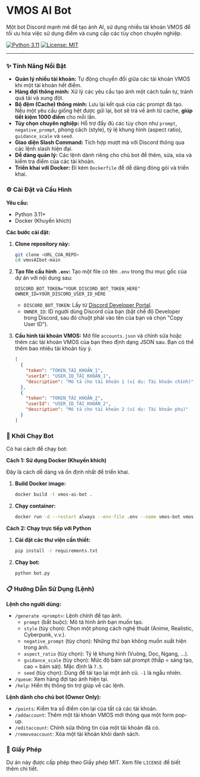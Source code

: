 
# VMOS AI Bot

Một bot Discord mạnh mẽ để tạo ảnh AI, sử dụng nhiều tài khoản VMOS để tối ưu hóa việc sử dụng điểm và cung cấp các tùy chọn chuyên nghiệp.

[![Python 3.11](https://img.shields.io/badge/python-3.11-blue.svg)](https://www.python.org/downloads/release/python-3110/)
[![License: MIT](https://img.shields.io/badge/License-MIT-yellow.svg)](https://opensource.org/licenses/MIT)

---

### ✨ Tính Năng Nổi Bật

*   **Quản lý nhiều tài khoản:** Tự động chuyển đổi giữa các tài khoản VMOS khi một tài khoản hết điểm.
*   **Hàng đợi thông minh:** Xử lý các yêu cầu tạo ảnh một cách tuần tự, tránh quá tải và xung đột.
*   **Bộ đệm (Cache) thông minh:** Lưu lại kết quả của các prompt đã tạo. Nếu một yêu cầu giống hệt được gửi lại, bot sẽ trả về ảnh từ cache, **giúp tiết kiệm 1000 điểm** cho mỗi lần.
*   **Tùy chọn chuyên nghiệp:** Hỗ trợ đầy đủ các tùy chọn như `prompt`, `negative_prompt`, phong cách (style), tỷ lệ khung hình (aspect ratio), `guidance_scale` và `seed`.
*   **Giao diện Slash Command:** Tích hợp mượt mà với Discord thông qua các lệnh slash hiện đại.
*   **Dễ dàng quản lý:** Các lệnh dành riêng cho chủ bot để thêm, sửa, xóa và kiểm tra điểm của các tài khoản.
*   **Triển khai với Docker:** Đi kèm `Dockerfile` để dễ dàng đóng gói và triển khai.

### ⚙️ Cài Đặt và Cấu Hình

**Yêu cầu:**

*   Python 3.11+
*   Docker (Khuyến khích)

**Các bước cài đặt:**

1.  **Clone repository này:**
    ```bash
    git clone <URL_CỦA_REPO>
    cd vmosAIbot-main
    ```

2.  **Tạo file cấu hình `.env`:**
    Tạo một file có tên `.env` trong thư mục gốc của dự án với nội dung sau:
    ```env
    DISCORD_BOT_TOKEN="YOUR_DISCORD_BOT_TOKEN_HERE"
    OWNER_ID=YOUR_DISCORD_USER_ID_HERE
    ```
    *   `DISCORD_BOT_TOKEN`: Lấy từ [Discord Developer Portal](https://discord.com/developers/applications).
    *   `OWNER_ID`: ID người dùng Discord của bạn (bật chế độ Developer trong Discord, sau đó chuột phải vào tên của bạn và chọn "Copy User ID").

3.  **Cấu hình tài khoản VMOS:**
    Mở file `accounts.json` và chỉnh sửa hoặc thêm các tài khoản VMOS của bạn theo định dạng JSON sau. Bạn có thể thêm bao nhiêu tài khoản tùy ý.
    ```json
    [
      {
        "token": "TOKEN_TÀI_KHOẢN_1",
        "userId": "USER_ID_TÀI_KHOẢN_1",
        "description": "Mô tả cho tài khoản 1 (ví dụ: Tài khoản chính)"
      },
      {
        "token": "TOKEN_TÀI_KHOẢN_2",
        "userId": "USER_ID_TÀI_KHOẢN_2",
        "description": "Mô tả cho tài khoản 2 (ví dụ: Tài khoản phụ)"
      }
    ]
    ```

### 🚀 Khởi Chạy Bot

Có hai cách để chạy bot:

**Cách 1: Sử dụng Docker (Khuyến khích)**

Đây là cách dễ dàng và ổn định nhất để triển khai.

1.  **Build Docker image:**
    ```bash
    docker build -t vmos-ai-bot .
    ```

2.  **Chạy container:**
    ```bash
    docker run -d --restart always --env-file .env --name vmos-bot vmos-ai-bot
    ```

**Cách 2: Chạy trực tiếp với Python**

1.  **Cài đặt các thư viện cần thiết:**
    ```bash
    pip install -r requirements.txt
    ```

2.  **Chạy bot:**
    ```bash
    python bot.py
    ```

### 📋 Hướng Dẫn Sử Dụng (Lệnh)

**Lệnh cho người dùng:**

*   `/generate <prompt>`: Lệnh chính để tạo ảnh.
    *   `prompt` (bắt buộc): Mô tả hình ảnh bạn muốn tạo.
    *   `style` (tùy chọn): Chọn một phong cách nghệ thuật (Anime, Realistic, Cyberpunk, v.v.).
    *   `negative_prompt` (tùy chọn): Những thứ bạn không muốn xuất hiện trong ảnh.
    *   `aspect_ratio` (tùy chọn): Tỷ lệ khung hình (Vuông, Dọc, Ngang, ...).
    *   `guidance_scale` (tùy chọn): Mức độ bám sát prompt (thấp = sáng tạo, cao = bám sát). Mặc định là `7.5`.
    *   `seed` (tùy chọn): Dùng để tái tạo lại một ảnh cũ. `-1` là ngẫu nhiên.
*   `/queue`: Xem hàng đợi tạo ảnh hiện tại.
*   `/help`: Hiển thị thông tin trợ giúp về các lệnh.

**Lệnh dành cho chủ bot (Owner Only):**

*   `/points`: Kiểm tra số điểm còn lại của tất cả các tài khoản.
*   `/addaccount`: Thêm một tài khoản VMOS mới thông qua một form pop-up.
*   `/editaccount`: Chỉnh sửa thông tin của một tài khoản đã có.
*   `/removeaccount`: Xóa một tài khoản khỏi danh sách.

### 📜 Giấy Phép

Dự án này được cấp phép theo Giấy phép MIT. Xem file `LICENSE` để biết thêm chi tiết.
